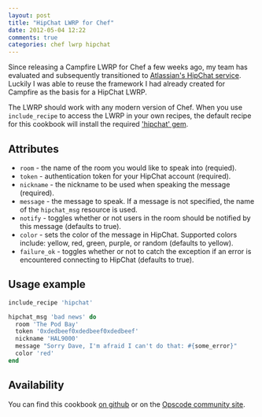 ```yaml
---
layout: post
title: "HipChat LWRP for Chef"
date: 2012-05-04 12:22
comments: true
categories: chef lwrp hipchat
---
```


Since releasing a Campfire LWRP for Chef a few weeks ago, my team has evaluated
and subsequently transitioned to [Atlassian's HipChat service](http://www.hipchat.com). 
Luckily I was able to reuse the framework I had already created for Campfire as the
basis for a HipChat LWRP.

The LWRP should work with any modern version of Chef. When you use `include_recipe`
to access the LWRP in your own recipes, the default recipe for this cookbook will install
the required ['hipchat' gem](http://rubygems.org/gems/hipchat).

## Attributes
* `room` - the name of the room you would like to speak into (requied).
* `token` - authentication token for your HipChat account (required).
* `nickname` - the nickname to be used when speaking the message (required).
* `message` - the message to speak. If a message is not specified, the name of the `hipchat_msg` resource is used.
* `notify` - toggles whether or not users in the room should be notified by this message (defaults to true).
* `color` - sets the color of the message in HipChat. Supported colors include: yellow, red, green, purple, or random (defaults to yellow).
* `failure_ok` - toggles whether or not to catch the exception if an error is encountered connecting to HipChat (defaults to true).

## Usage example
```ruby
include_recipe 'hipchat'

hipchat_msg 'bad news' do
  room 'The Pod Bay'
  token '0xdedbeef0xdedbeef0xdedbeef'
  nickname 'HAL9000'
  message "Sorry Dave, I'm afraid I can't do that: #{some_error}"
  color 'red'
end
```

## Availability

You can find this cookbook [on github](http://www.github.com/cwjohnston/chef-hipchat) or on the [Opscode community site](http://community.opscode.com/cookbooks/hipchat).
